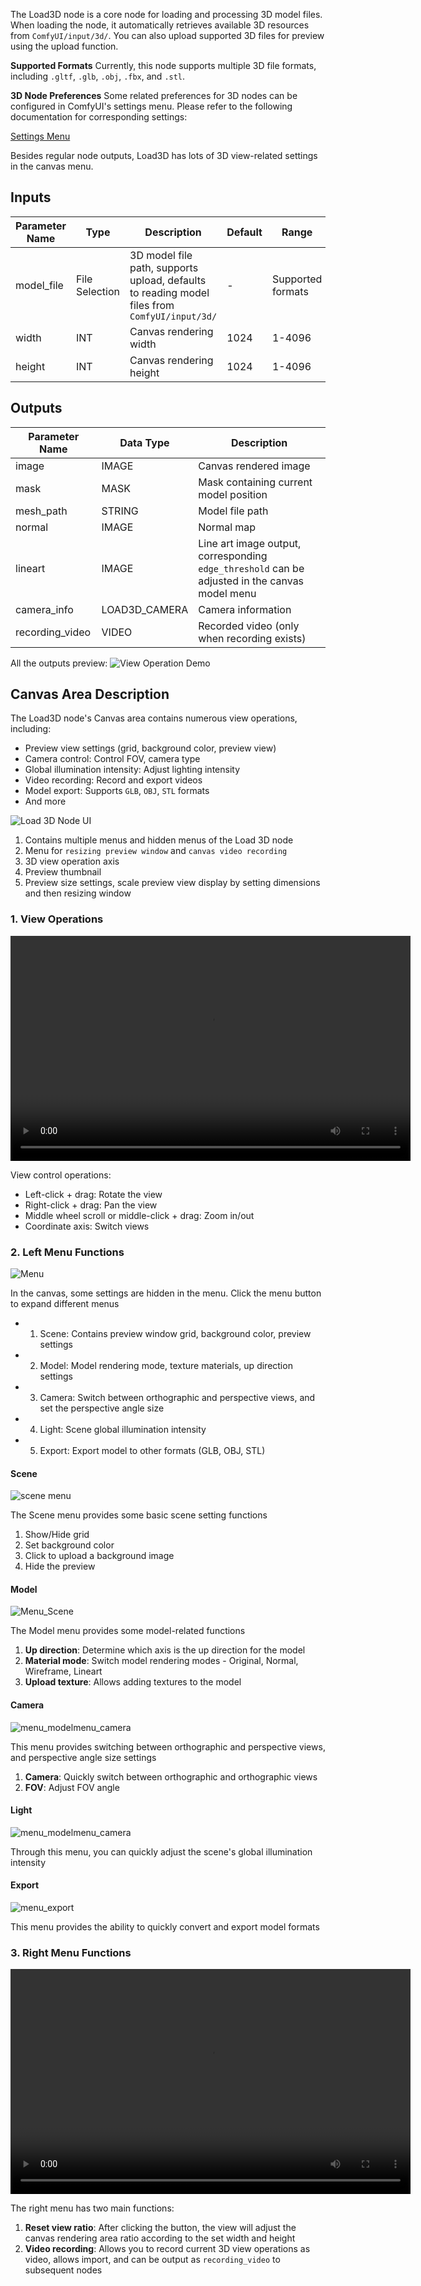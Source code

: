 The Load3D node is a core node for loading and processing 3D model files. When loading the node, it automatically retrieves available 3D resources from `ComfyUI/input/3d/`. You can also upload supported 3D files for preview using the upload function.

**Supported Formats**
Currently, this node supports multiple 3D file formats, including `.gltf`, `.glb`, `.obj`, `.fbx`, and `.stl`.

**3D Node Preferences**
Some related preferences for 3D nodes can be configured in ComfyUI's settings menu. Please refer to the following documentation for corresponding settings:

[Settings Menu](https://docs.comfy.org/interface/settings/3d)

Besides regular node outputs, Load3D has lots of 3D view-related settings in the canvas menu.

## Inputs

| Parameter Name | Type     | Description                     | Default | Range        |
|---------------|----------|---------------------------------|---------|--------------|
| model_file    | File Selection | 3D model file path, supports upload, defaults to reading model files from `ComfyUI/input/3d/` | - | Supported formats |
| width         | INT      | Canvas rendering width          | 1024    | 1-4096      |
| height        | INT      | Canvas rendering height         | 1024    | 1-4096      |

## Outputs

| Parameter Name   | Data Type      | Description                        |
|-----------------|----------------|------------------------------------|
| image           | IMAGE          | Canvas rendered image              |
| mask            | MASK           | Mask containing current model position |
| mesh_path       | STRING         | Model file path                   |
| normal          | IMAGE          | Normal map                         |
| lineart         | IMAGE          | Line art image output, corresponding `edge_threshold` can be adjusted in the canvas model menu |
| camera_info     | LOAD3D_CAMERA  | Camera information                 |
| recording_video | VIDEO          | Recorded video (only when recording exists) |

All the outputs preview:
![View Operation Demo](./asset/load3d_outputs.webp)

## Canvas Area Description

The Load3D node's Canvas area contains numerous view operations, including:
- Preview view settings (grid, background color, preview view)
- Camera control: Control FOV, camera type
- Global illumination intensity: Adjust lighting intensity
- Video recording: Record and export videos
- Model export: Supports `GLB`, `OBJ`, `STL` formats
- And more

![Load 3D Node UI](./asset/load3d_ui.jpg)

1. Contains multiple menus and hidden menus of the Load 3D node
2. Menu for `resizing preview window` and `canvas video recording`
3. 3D view operation axis
4. Preview thumbnail
5. Preview size settings, scale preview view display by setting dimensions and then resizing window

### 1. View Operations

<video controls width="640" height="360">
  <source src="./asset/view_operations.mp4" type="video/mp4">
  Your browser does not support video playback.
</video>

View control operations:
- Left-click + drag: Rotate the view
- Right-click + drag: Pan the view
- Middle wheel scroll or middle-click + drag: Zoom in/out
- Coordinate axis: Switch views

### 2. Left Menu Functions

![Menu](./asset/menu.webp)

In the canvas, some settings are hidden in the menu. Click the menu button to expand different menus
- 1. Scene: Contains preview window grid, background color, preview settings
- 2. Model: Model rendering mode, texture materials, up direction settings
- 3. Camera: Switch between orthographic and perspective views, and set the perspective angle size
- 4. Light: Scene global illumination intensity
- 5. Export: Export model to other formats (GLB, OBJ, STL)

#### Scene

![scene menu](./asset/menu_scene.webp)

The Scene menu provides some basic scene setting functions
1. Show/Hide grid
2. Set background color
3. Click to upload a background image
4. Hide the preview

#### Model

![Menu_Scene](./asset/menu_model.webp)

The Model menu provides some model-related functions
1. **Up direction**: Determine which axis is the up direction for the model
2. **Material mode**: Switch model rendering modes - Original, Normal, Wireframe, Lineart
3. **Upload texture**: Allows adding textures to the model

#### Camera

![menu_modelmenu_camera](./asset/menu_modelmenu_camera.webp)

This menu provides switching between orthographic and perspective views, and perspective angle size settings
1. **Camera**: Quickly switch between orthographic and orthographic views
2. **FOV**: Adjust FOV angle

#### Light

![menu_modelmenu_camera](./asset/menu_modelmenu_camera.webp)

Through this menu, you can quickly adjust the scene's global illumination intensity

#### Export

![menu_export](./asset/menu_export.webp)

This menu provides the ability to quickly convert and export model formats

### 3. Right Menu Functions

<video controls width="640" height="360">
  <source src="./asset/recording.mp4" type="video/mp4">
  Your browser does not support video playback.
</video>

The right menu has two main functions:
1. **Reset view ratio**: After clicking the button, the view will adjust the canvas rendering area ratio according to the set width and height
2. **Video recording**: Allows you to record current 3D view operations as video, allows import, and can be output as `recording_video` to subsequent nodes
